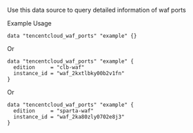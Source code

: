 Use this data source to query detailed information of waf ports

Example Usage

```hcl
data "tencentcloud_waf_ports" "example" {}
```

Or

```hcl
data "tencentcloud_waf_ports" "example" {
  edition     = "clb-waf"
  instance_id = "waf_2kxtlbky00b2v1fn"
}
```

Or

```hcl
data "tencentcloud_waf_ports" "example" {
  edition     = "sparta-waf"
  instance_id = "waf_2ka80zly0702e8j3"
}
```
